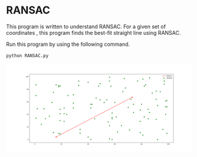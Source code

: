 # RANSAC
This program is written to understand RANSAC. For a given set of coordinates , this program finds the best-fit straight line using RANSAC.

Run this program by using the following command. 

```
python RANSAC.py 

``` 
![image](https://github.com/shivakumar-tekumatla/RANSAC/blob/main/output.png)
